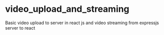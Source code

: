 # video_upload_and_streaming

Basic video upload to server in react js and video streaming from expressjs server to react